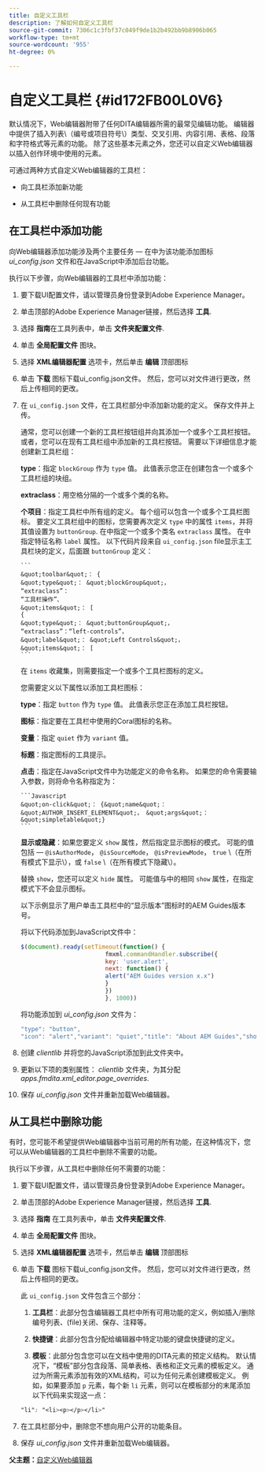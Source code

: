 ```yaml
---
title: 自定义工具栏
description: 了解如何自定义工具栏
source-git-commit: 7306c1c3fbf37c049f9de1b2b492bb9b8906b065
workflow-type: tm+mt
source-wordcount: '955'
ht-degree: 0%

---
```



# 自定义工具栏 {#id172FB00L0V6}

默认情况下，Web编辑器附带了任何DITA编辑器所需的最常见编辑功能。 编辑器中提供了插入列表\（编号或项目符号\）类型、交叉引用、内容引用、表格、段落和字符格式等元素的功能。 除了这些基本元素之外，您还可以自定义Web编辑器以插入创作环境中使用的元素。

可通过两种方式自定义Web编辑器的工具栏：

- 向工具栏添加新功能

- 从工具栏中删除任何现有功能


## 在工具栏中添加功能

向Web编辑器添加功能涉及两个主要任务 — 在中为该功能添加图标 *ui\_config.json* 文件和在JavaScript中添加后台功能。

执行以下步骤，向Web编辑器的工具栏中添加功能：

1. 要下载UI配置文件，请以管理员身份登录到Adobe Experience Manager。

1. 单击顶部的Adobe Experience Manager链接，然后选择 **工具**.
1. 选择 **指南**&#x200B;在工具列表中，单击 **文件夹配置文件**.
1. 单击 **全局配置文件** 图块。
1. 选择 **XML编辑器配置** 选项卡，然后单击 **编辑** 顶部图标
1. 单击 **下载** 图标下载ui\_config.json文件。 然后，您可以对文件进行更改，然后上传相同的更改。
1. 在 `ui_config.json` 文件，在工具栏部分中添加新功能的定义。 保存文件并上传。

   通常，您可以创建一个新的工具栏按钮组并向其添加一个或多个工具栏按钮。 或者，您可以在现有工具栏组中添加新的工具栏按钮。 需要以下详细信息才能创建新工具栏组：

   **type**：指定 `blockGroup` 作为 `type` 值。 此值表示您正在创建包含一个或多个工具栏组的块组。

   **extraclass**：用空格分隔的一个或多个类的名称。

   **个项目**：指定工具栏中所有组的定义。 每个组可以包含一个或多个工具栏图标。 要定义工具栏组中的图标，您需要再次定义 `type` 中的属性 `items`，并将其值设置为 `buttonGroup`. 在中指定一个或多个类名 `extraclass` 属性。 在中指定特征名称 `label` 属性。 以下代码片段来自 `ui_config.json` file显示主工具栏块的定义，后面跟 `buttonGroup` 定义：

       ```
       &quot;toolbar&quot;： {
       &quot;type&quot;： &quot;blockGroup&quot;，
       “extraclass”：
       “工具栏操作”、
       &quot;items&quot;： [
       {
       &quot;type&quot;： &quot;buttonGroup&quot;，
       “extraclass”：“left-controls”，
       &quot;label&quot;： &quot;Left Controls&quot;，
       &quot;items&quot;： [
       ```
   
   在 `items` 收藏集，则需要指定一个或多个工具栏图标的定义。

   您需要定义以下属性以添加工具栏图标：

   **type**：指定 `button` 作为 `type` 值。 此值表示您正在添加工具栏按钮。

   **图标**：指定要在工具栏中使用的Coral图标的名称。

   **变量**：指定 `quiet` 作为 `variant` 值。

   **标题**：指定图标的工具提示。

   **点击**：指定在JavaScript文件中为功能定义的命令名称。 如果您的命令需要输入参数，则将命令名称指定为：

       ```Javascript
       &quot;on-click&quot;： {&quot;name&quot;： &quot;AUTHOR_INSERT_ELEMENT&quot;， &quot;args&quot;： &quot;simpletable&quot;}
       ```
   
   **显示或隐藏**：如果您要定义 `show` 属性，然后指定显示图标的模式。 可能的值包括 —  `@isAuthorMode`， `@isSourceMode`， `@isPreviewMode`， `true` \（在所有模式下显示\），或 `false` \（在所有模式下隐藏\）。

   替换 `show`，您还可以定义 `hide` 属性。 可能值与中的相同 `show` 属性，在指定模式下不会显示图标。

   以下示例显示了用户单击工具栏中的“显示版本”图标时的AEM Guides版本号。

   将以下代码添加到JavaScript文件中：

   ```Javascript
   $(document).ready(setTimeout(function() {
                           fmxml.commandHandler.subscribe({
                           key: 'user.alert',
                           next: function() {
                           alert("AEM Guides version x.x")
                           }
                           })
                           }, 1000))
   ```

   将功能添加到 *ui\_config.json* 文件为：

   ```Javascript
   "type": "button",
   "icon": "alert","variant": "quiet","title": "About AEM Guides","show": "true","on-click": "user.alert"
   ```

1. 创建 *clientlib* 并将您的JavaScript添加到此文件夹中。

1. 更新以下项的类别属性： *clientlib* 文件夹，为其分配 *apps.fmdita.xml\_editor.page\_overrides*.

1. 保存 *ui\_config.json* 文件并重新加载Web编辑器。


## 从工具栏中删除功能

有时，您可能不希望提供Web编辑器中当前可用的所有功能，在这种情况下，您可以从Web编辑器的工具栏中删除不需要的功能。

执行以下步骤，从工具栏中删除任何不需要的功能：

1. 要下载UI配置文件，请以管理员身份登录到Adobe Experience Manager。

1. 单击顶部的Adobe Experience Manager链接，然后选择 **工具**.
1. 选择 **指南** 在工具列表中，单击 **文件夹配置文件**.
1. 单击 **全局配置文件** 图块。
1. 选择 **XML编辑器配置** 选项卡，然后单击 **编辑** 顶部图标
1. 单击 **下载** 图标下载ui\_config.json文件。 然后，您可以对文件进行更改，然后上传相同的更改。

   此 `ui_config.json` 文件包含三个部分：

   1. **工具栏**：此部分包含编辑器工具栏中所有可用功能的定义，例如插入/删除编号列表、\(file\)关闭、保存、注释等。

   1. **快捷键**：此部分包含分配给编辑器中特定功能的键盘快捷键的定义。

   1. **模板**：此部分包含您可以在文档中使用的DITA元素的预定义结构。 默认情况下，“模板”部分包含段落、简单表格、表格和正文元素的模板定义。 通过为所需元素添加有效的XML结构，可以为任何元素创建模板定义。 例如，如果要添加 `p` 元素，每个新 `li` 元素，则可以在模板部分的末尾添加以下代码来实现这一点：

   ```css
   "li": "<li><p></p></li>"
   ```

1. 在工具栏部分中，删除您不想向用户公开的功能条目。

1. 保存 *ui\_config.json* 文件并重新加载Web编辑器。


**父主题：**[&#x200B;自定义Web编辑器](conf-web-editor.md)

